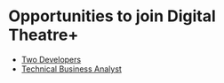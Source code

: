 # Opportunities to join Digital Theatre+

* [Two Developers](developer.md)
* [Technical Business Analyst](technical-business-analyst.md)
